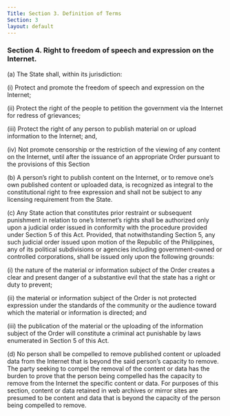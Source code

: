 ```yaml
---
Title: Section 3. Definition of Terms
Section: 3
layout: default
---
```


### Section 4. Right to freedom of speech and expression on the Internet.

(a) The State shall, within its jurisdiction:

(i) Protect and promote the freedom of speech and expression on the Internet;

(ii) Protect the right of the people to petition the government via the Internet for redress of grievances;

(iii) Protect the right of any person to publish material on or upload information to the Internet; and,

(iv) Not promote censorship or the restriction of the viewing of any content on the Internet, until after the issuance of an appropriate Order
pursuant to the provisions of this Section

(b) A person’s right to publish content on the Internet, or to remove one’s own published content or uploaded data, is recognized as integral
to the constitutional right to free expression and shall not be subject to any licensing requirement from the State.

(c) Any State action that constitutes prior restraint or subsequent punishment in relation to one’s Internet’s rights shall be authorized only upon a
judicial order issued in conformity with the procedure provided under Section 5 of this Act. Provided, that notwithstanding Section 5, any such
judicial order issued upon motion of the Republic of the Philippines, any of its political subdivisions or agencies including government-owned or
controlled corporations, shall be issued only upon the following grounds:

(i) the nature of the material or information subject of the Order creates a clear and present danger of a substantive evil that the state has a
right or duty to prevent;

(ii) the material or information subject of the Order is not protected expression under the standards of the community or the audience toward
which the material or information is directed; and

(iii) the publication of the material or the uploading of the information subject of the Order will constitute a criminal act punishable by laws
enumerated in Section 5 of this Act.

(d) No person shall be compelled to remove published content or uploaded data from the Internet that is beyond the said person’s capacity to
remove. The party seeking to compel the removal of the content or data has the burden to prove that the person being compelled has the capacity to
remove from the Internet the specific content or data. For purposes of this section, content or data retained in web archives or mirror sites are
presumed to be content and data that is beyond the capacity of the person being compelled to remove.
